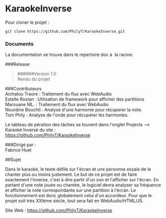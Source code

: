# KaraokeInverse

Pour cloner le projet : 
```
git clone https://github.com/PhilyT/KaraokeInverse.git  
```

  
  
### Documents  
  
La documentation se trouve dans le repertoire doc à  la racine.  
  
###Release  
  
>######Version 1.0  
Rendu du projet  
  
###Contributeurs  
Aichatou Traore : Traitement du flux avec WebAudio  
Estelle Rostan : Utilisation de framework pour afficher des partitions  
Marouane ML. : Traitement du flux avec WebAudio  
Nourdine Bouchti : Analyse d'une harmonie pour récuperer la note.  
Tom Phily : Analyse de l'onde pour récupérer les harmonies.  
  
Le tableau de pération des tâches se touvent dans l'onglet Projects --> Karaoké Inversé du site :  
https://github.com/PhilyT/KaraokeInverse  
  
###Dirigé par :  
Fabrice Huet  

##Sujet  
  
Dans le karaoké, le texte défile sur l'écran et une personne essaie de le chanter plus ou moins justement. Le but de ce projet est de faire exactement l'inverse, c'est à dire partir d'un son et l'afficher sur l'écran. En partant d'une note jouée ou chantée, le logiciel devra analyser sa fréquence et afficher la note correspondante sur une partition à l'écran. Le fonctionnement est donc globalement celui d'un accordeur.  Pour que le projet soit très XXIème siècle, tout sera fait en WebAudio/HTML/JS.
  
Site Web : https://github.com/PhilyT/KaraokeInverse